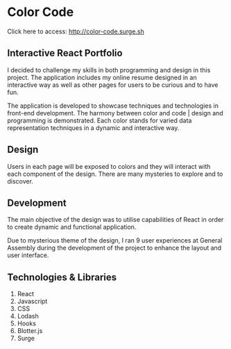 # Color Code

Click here to access: http://color-code.surge.sh

## Interactive React Portfolio

I decided to challenge my skills in both programming and design in this project. The application includes my online resume designed in an interactive way as well as other pages for users to be curious and to have fun.

The application is developed to showcase techniques and technologies in front-end development. The harmony between color and code | design and programming is demonstrated. Each color stands for varied data representation techniques in a dynamic and interactive way.

## Design

Users in each page will be exposed to colors and they will interact with each component of the design. There are many mysteries to explore and to discover.

## Development

The main objective of the design was to utilise capabilities of React in order to create dynamic and functional application. 

Due to mysterious theme of the design, I ran 9 user experiences at General Assembly during the development of the project to enhance the layout and user interface.

## Technologies & Libraries

1. React
2. Javascript
3. CSS
4. Lodash
5. Hooks
6. Blotter.js
7. Surge